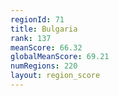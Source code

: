 ```yaml
---
regionId: 71
title: Bulgaria
rank: 137
meanScore: 66.32
globalMeanScore: 69.21
numRegions: 220
layout: region_score
---
```

